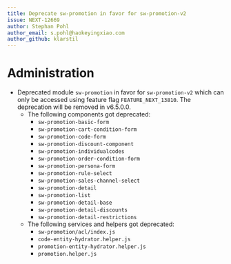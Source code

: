 ```yaml
---
title: Deprecate sw-promotion in favor for sw-promotion-v2
issue: NEXT-12669
author: Stephan Pohl
author_email: s.pohl@haokeyingxiao.com 
author_github: klarstil
---
```


# Administration
*  Deprecated module `sw-promotion` in favor for `sw-promotion-v2` which can only be accessed using feature flag `FEATURE_NEXT_13810`. The deprecation will be removed in v6.5.0.0.
    * The following components got deprecated:
        * `sw-promotion-basic-form`
        * `sw-promotion-cart-condition-form`
        * `sw-promotion-code-form`
        * `sw-promotion-discount-component`
        * `sw-promotion-individualcodes`
        * `sw-promotion-order-condition-form`
        * `sw-promotion-persona-form`
        * `sw-promotion-rule-select`
        * `sw-promotion-sales-channel-select`
        * `sw-promotion-detail`
        * `sw-promotion-list`
        * `sw-promotion-detail-base`
        * `sw-promotion-detail-discounts`
        * `sw-promotion-detail-restrictions`
    * The following services and helpers got deprecated:
        * `sw-promotion/acl/index.js`
        * `code-entity-hydrator.helper.js`
        * `promotion-entity-hydrator.helper.js`
        * `promotion.helper.js`
